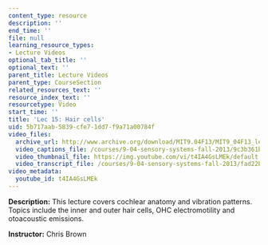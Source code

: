 ```yaml
---
content_type: resource
description: ''
end_time: ''
file: null
learning_resource_types:
- Lecture Videos
optional_tab_title: ''
optional_text: ''
parent_title: Lecture Videos
parent_type: CourseSection
related_resources_text: ''
resource_index_text: ''
resourcetype: Video
start_time: ''
title: 'Lec 15: Hair cells'
uid: 5b717aab-5839-cfe7-1dd7-f9a71a00784f
video_files:
  archive_url: http://www.archive.org/download/MIT9.04F13/MIT9_04F13_lec15_300k.mp4
  video_captions_file: /courses/9-04-sensory-systems-fall-2013/9c3b361bf52a5486ab61cd6a58909ba2_t4IA4GsLMEk.vtt
  video_thumbnail_file: https://img.youtube.com/vi/t4IA4GsLMEk/default.jpg
  video_transcript_file: /courses/9-04-sensory-systems-fall-2013/fad22bb9f23d085c13ce855dcd839cce_t4IA4GsLMEk.pdf
video_metadata:
  youtube_id: t4IA4GsLMEk
---
```


**Description:** This lecture covers cochlear anatomy and vibration patterns. Topics include the inner and outer hair cells, OHC electromotility and otoacoustic emissions.

**Instructor:** Chris Brown



